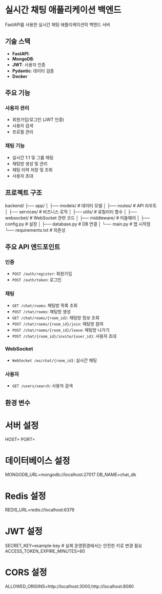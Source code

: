 # 실시간 채팅 애플리케이션 백엔드

FastAPI를 사용한 실시간 채팅 애플리케이션의 백엔드 서버

## 기술 스택

- **FastAPI**: 
- **MongoDB**: 
- **JWT**: 사용자 인증
- **Pydantic**: 데이터 검증
- **Docker**

## 주요 기능

### 사용자 관리
- 회원가입/로그인 (JWT 인증)
- 사용자 검색
- 프로필 관리

### 채팅 기능
- 실시간 1:1 및 그룹 채팅
- 채팅방 생성 및 관리 
- 채팅 이력 저장 및 조회
- 사용자 초대

## 프로젝트 구조

backend/
├── app/
│   ├── models/         # 데이터 모델
│   ├── routes/         # API 라우트
│   ├── services/       # 비즈니스 로직
│   ├── utils/          # 유틸리티 함수
│   ├── websocket/      # WebSocket 관련 코드
│   ├── middleware/     # 미들웨어
│   ├── config.py       # 설정
│   ├── database.py     # DB 연결
│   └── main.py         # 앱 시작점
└── requirements.txt    # 의존성

## 주요 API 엔드포인트

### 인증
- `POST /auth/register`: 회원가입
- `POST /auth/token`: 로그인

### 채팅
- `GET /chat/rooms`: 채팅방 목록 조회
- `POST /chat/rooms`: 채팅방 생성
- `GET /chat/rooms/{room_id}`: 채팅방 정보 조회
- `POST /chat/rooms/{room_id}/join`: 채팅방 참여
- `POST /chat/rooms/{room_id}/leave`: 채팅방 나가기
- `POST /chat/{room_id}/invite/{user_id}`: 사용자 초대

### WebSocket
- `WebSocket /ws/chat/{room_id}`: 실시간 채팅

### 사용자
- `GET /users/search`: 사용자 검색

## 환경 변수

# 서버 설정
HOST=
PORT=

# 데이터베이스 설정
MONGODB_URL=mongodb://localhost:27017
DB_NAME=chat_db

# Redis 설정
REDIS_URL=redis://localhost:6379

# JWT 설정
SECRET_KEY=example-key  # 실제 운영환경에서는 안전한 키로 변경 필요
ACCESS_TOKEN_EXPIRE_MINUTES=60

# CORS 설정
ALLOWED_ORIGINS=http://localhost:3000,http://localhost:8080